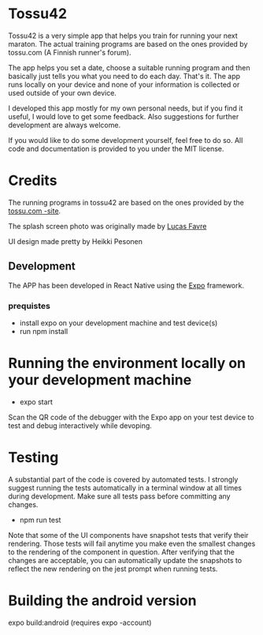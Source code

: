 # Tossu42

Tossu42 is a very simple app that helps you train for running your next maraton.
The actual training programs are based on the ones provided by tossu.com (A Finnish runner's forum).

The app helps you set a date, choose a suitable running program and then basically just tells you
what you need to do each day. That's it. The app runs locally on your device and none of your information is collected or used outside of your own device.

I developed this app mostly for my own personal needs, but if you find it useful, I would love to
get some feedback. Also suggestions for further development are always welcome.

If you would like to do some development yourself, feel free to do so. 
All code and documentation is provided to you under the MIT license.

# Credits

The running programs in tossu42 are based on the ones provided by the [tossu.com -site](https://www.tossu.com/).

The splash screen photo was originally made by [Lucas Favre](https://unsplash.com/@we_are_rising)

UI design made pretty by Heikki Pesonen

## Development

The APP has been developed in React Native using the [Expo](https://expo.io/) framework.

### prequistes
- install expo on your development machine and test device(s)
- run npm install

# Running the environment locally on your development machine
- expo start

Scan the QR code of the debugger with the Expo app on your test device to test and debug interactively while devoping. 

# Testing

A substantial part of the code is covered by automated tests. I strongly suggest running the tests automatically in a terminal window at all times during development. Make sure all tests pass before committing any changes. 

- npm run test

Note that some of the UI components have snapshot tests that verify their rendering. Those tests will fail anytime you make even the smallest changes to the rendering of the component in question. After verifying that the changes are acceptable, you can automatically update the snapshots to reflect the new rendering on the jest prompt when running tests.

# Building the android version

expo build:android (requires expo -account)
